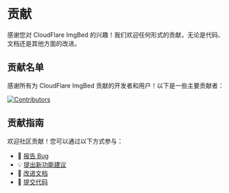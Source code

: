 # 贡献

感谢您对 CloudFlare ImgBed 的兴趣！我们欢迎任何形式的贡献，无论是代码、文档还是其他方面的改进。

## 贡献名单

感谢所有为 CloudFlare ImgBed 贡献的开发者和用户！以下是一些主要贡献者：

[![Contributors](https://contrib.rocks/image?repo=Marseventh/Cloudflare-ImgBed)](https://github.com/MarSeventh/CloudFlare-ImgBed/graphs/contributors)

## 贡献指南

欢迎社区贡献！您可以通过以下方式参与：

- 🐛 [报告 Bug](https://github.com/MarSeventh/CloudFlare-ImgBed/issues)
- 💡 [提出新功能建议](https://github.com/MarSeventh/CloudFlare-ImgBed/discussions)
- 📝 [改进文档](https://github.com/MarSeventh/CloudFlare-ImgBed-Docs)
- 🔧 [提交代码](https://github.com/MarSeventh/CloudFlare-ImgBed/pulls)